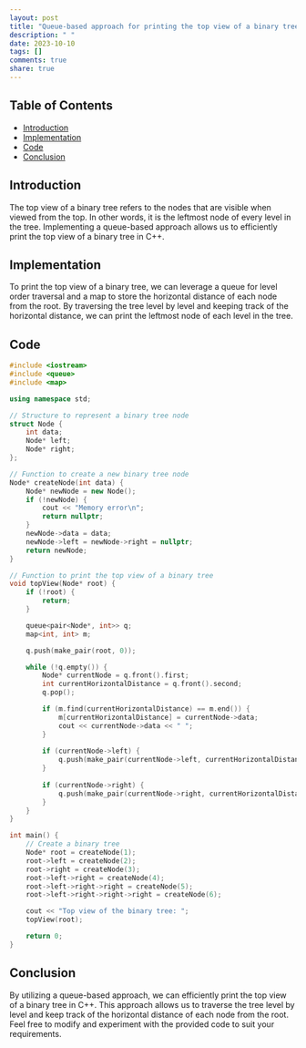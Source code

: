 ```yaml
---
layout: post
title: "Queue-based approach for printing the top view of a binary tree in C++"
description: " "
date: 2023-10-10
tags: []
comments: true
share: true
---
```


<!-- Table of Contents -->
## Table of Contents

- [Introduction](#introduction)
- [Implementation](#implementation)
- [Code](#code)
- [Conclusion](#conclusion)

## Introduction

The top view of a binary tree refers to the nodes that are visible when viewed from the top. In other words, it is the leftmost node of every level in the tree. Implementing a queue-based approach allows us to efficiently print the top view of a binary tree in C++.

## Implementation

To print the top view of a binary tree, we can leverage a queue for level order traversal and a map to store the horizontal distance of each node from the root. By traversing the tree level by level and keeping track of the horizontal distance, we can print the leftmost node of each level in the tree.

## Code

```cpp
#include <iostream>
#include <queue>
#include <map>

using namespace std;

// Structure to represent a binary tree node
struct Node {
    int data;
    Node* left;
    Node* right;
};

// Function to create a new binary tree node
Node* createNode(int data) {
    Node* newNode = new Node();
    if (!newNode) {
        cout << "Memory error\n";
        return nullptr;
    }
    newNode->data = data;
    newNode->left = newNode->right = nullptr;
    return newNode;
}

// Function to print the top view of a binary tree
void topView(Node* root) {
    if (!root) {
        return;
    }

    queue<pair<Node*, int>> q;
    map<int, int> m;

    q.push(make_pair(root, 0));

    while (!q.empty()) {
        Node* currentNode = q.front().first;
        int currentHorizontalDistance = q.front().second;
        q.pop();

        if (m.find(currentHorizontalDistance) == m.end()) {
            m[currentHorizontalDistance] = currentNode->data;
            cout << currentNode->data << " ";
        }
        
        if (currentNode->left) {
            q.push(make_pair(currentNode->left, currentHorizontalDistance - 1));
        }
        
        if (currentNode->right) {
            q.push(make_pair(currentNode->right, currentHorizontalDistance + 1));
        }
    }
}

int main() {
    // Create a binary tree
    Node* root = createNode(1);
    root->left = createNode(2);
    root->right = createNode(3);
    root->left->right = createNode(4);
    root->left->right->right = createNode(5);
    root->left->right->right->right = createNode(6);

    cout << "Top view of the binary tree: ";
    topView(root);

    return 0;
}
```

## Conclusion

By utilizing a queue-based approach, we can efficiently print the top view of a binary tree in C++. This approach allows us to traverse the tree level by level and keep track of the horizontal distance of each node from the root. Feel free to modify and experiment with the provided code to suit your requirements.
